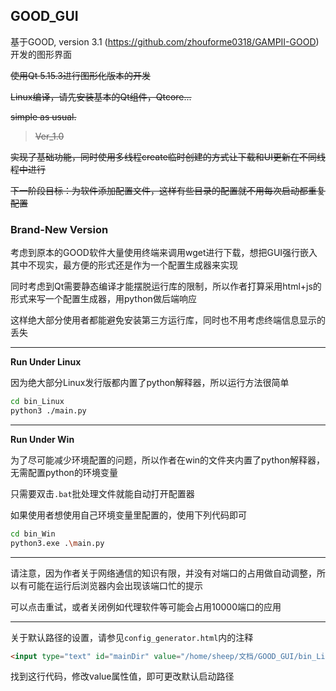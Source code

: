 ## GOOD_GUI

基于GOOD, version 3.1 (https://github.com/zhouforme0318/GAMPII-GOOD) 开发的图形界面

~~使用Qt 5.15.3进行图形化版本的开发~~

~~Linux编译，请先安装基本的Qt组件，Qtcore...~~

~~simple as usual.~~

> ~~Ver_1.0~~

~~实现了基础功能，同时使用多线程create临时创建的方式让下载和UI更新在不同线程中进行~~

~~下一阶段目标：为软件添加配置文件，这样有些目录的配置就不用每次启动都重复配置~~

### Brand-New Version

考虑到原本的GOOD软件大量使用终端来调用wget进行下载，想把GUI强行嵌入其中不现实，最方便的形式还是作为一个配置生成器来实现

同时考虑到Qt需要静态编译才能摆脱运行库的限制，所以作者打算采用html+js的形式来写一个配置生成器，用python做后端响应

这样绝大部分使用者都能避免安装第三方运行库，同时也不用考虑终端信息显示的丢失

---

**Run Under Linux**

因为绝大部分Linux发行版都内置了python解释器，所以运行方法很简单

```bash
cd bin_Linux
python3 ./main.py
```

---

**Run Under Win**

为了尽可能减少环境配置的问题，所以作者在win的文件夹内置了python解释器，无需配置python的环境变量

只需要双击`.bat`批处理文件就能自动打开配置器

如果使用者想使用自己环境变量里配置的，使用下列代码即可

```bash
cd bin_Win
python3.exe .\main.py
```

---

请注意，因为作者关于网络通信的知识有限，并没有对端口的占用做自动调整，所以有可能在运行后浏览器内会出现该端口忙的提示

可以点击重试，或者关闭例如代理软件等可能会占用10000端口的应用

---

关于默认路径的设置，请参见`config_generator.html`内的注释

```html
<input type="text" id="mainDir" value="/home/sheep/文档/GOOD_GUI/bin_Linux">
```

找到这行代码，修改value属性值，即可更改默认启动路径
